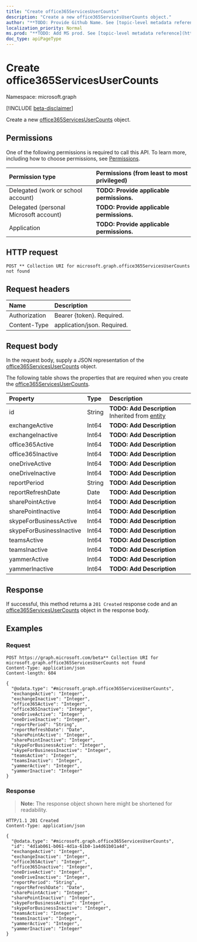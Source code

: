 ```yaml
---
title: "Create office365ServicesUserCounts"
description: "Create a new office365ServicesUserCounts object."
author: "**TODO: Provide Github Name. See [topic-level metadata reference](https://msgo.azurewebsites.net/add/document/guidelines/metadata.html#topic-level-metadata)**"
localization_priority: Normal
ms.prod: "**TODO: Add MS prod. See [topic-level metadata reference](https://msgo.azurewebsites.net/add/document/guidelines/metadata.html#topic-level-metadata)**"
doc_type: apiPageType
---
```


# Create office365ServicesUserCounts
Namespace: microsoft.graph

[!INCLUDE [beta-disclaimer](../../includes/beta-disclaimer.md)]

Create a new [office365ServicesUserCounts](../resources/office365servicesusercounts.md) object.

## Permissions
One of the following permissions is required to call this API. To learn more, including how to choose permissions, see [Permissions](/graph/permissions-reference).

|Permission type|Permissions (from least to most privileged)|
|:---|:---|
|Delegated (work or school account)|**TODO: Provide applicable permissions.**|
|Delegated (personal Microsoft account)|**TODO: Provide applicable permissions.**|
|Application|**TODO: Provide applicable permissions.**|

## HTTP request

<!-- {
  "blockType": "ignored"
}
-->
``` http
POST ** Collection URI for microsoft.graph.office365ServicesUserCounts not found
```

## Request headers
|Name|Description|
|:---|:---|
|Authorization|Bearer {token}. Required.|
|Content-Type|application/json. Required.|

## Request body
In the request body, supply a JSON representation of the [office365ServicesUserCounts](../resources/office365servicesusercounts.md) object.

The following table shows the properties that are required when you create the [office365ServicesUserCounts](../resources/office365servicesusercounts.md).

|Property|Type|Description|
|:---|:---|:---|
|id|String|**TODO: Add Description** Inherited from [entity](../resources/entity.md)|
|exchangeActive|Int64|**TODO: Add Description**|
|exchangeInactive|Int64|**TODO: Add Description**|
|office365Active|Int64|**TODO: Add Description**|
|office365Inactive|Int64|**TODO: Add Description**|
|oneDriveActive|Int64|**TODO: Add Description**|
|oneDriveInactive|Int64|**TODO: Add Description**|
|reportPeriod|String|**TODO: Add Description**|
|reportRefreshDate|Date|**TODO: Add Description**|
|sharePointActive|Int64|**TODO: Add Description**|
|sharePointInactive|Int64|**TODO: Add Description**|
|skypeForBusinessActive|Int64|**TODO: Add Description**|
|skypeForBusinessInactive|Int64|**TODO: Add Description**|
|teamsActive|Int64|**TODO: Add Description**|
|teamsInactive|Int64|**TODO: Add Description**|
|yammerActive|Int64|**TODO: Add Description**|
|yammerInactive|Int64|**TODO: Add Description**|



## Response

If successful, this method returns a `201 Created` response code and an [office365ServicesUserCounts](../resources/office365servicesusercounts.md) object in the response body.

## Examples

### Request
<!-- {
  "blockType": "request",
  "name": "create_office365servicesusercounts_from_"
}
-->
``` http
POST https://graph.microsoft.com/beta** Collection URI for microsoft.graph.office365ServicesUserCounts not found
Content-Type: application/json
Content-length: 604

{
  "@odata.type": "#microsoft.graph.office365ServicesUserCounts",
  "exchangeActive": "Integer",
  "exchangeInactive": "Integer",
  "office365Active": "Integer",
  "office365Inactive": "Integer",
  "oneDriveActive": "Integer",
  "oneDriveInactive": "Integer",
  "reportPeriod": "String",
  "reportRefreshDate": "Date",
  "sharePointActive": "Integer",
  "sharePointInactive": "Integer",
  "skypeForBusinessActive": "Integer",
  "skypeForBusinessInactive": "Integer",
  "teamsActive": "Integer",
  "teamsInactive": "Integer",
  "yammerActive": "Integer",
  "yammerInactive": "Integer"
}
```


### Response
>**Note:** The response object shown here might be shortened for readability.
<!-- {
  "blockType": "response",
  "truncated": true,
  "@odata.type": "microsoft.graph.office365ServicesUserCounts"
}
-->
``` http
HTTP/1.1 201 Created
Content-Type: application/json

{
  "@odata.type": "#microsoft.graph.office365ServicesUserCounts",
  "id": "4d1ab061-b061-4d1a-61b0-1a4d61b01a4d",
  "exchangeActive": "Integer",
  "exchangeInactive": "Integer",
  "office365Active": "Integer",
  "office365Inactive": "Integer",
  "oneDriveActive": "Integer",
  "oneDriveInactive": "Integer",
  "reportPeriod": "String",
  "reportRefreshDate": "Date",
  "sharePointActive": "Integer",
  "sharePointInactive": "Integer",
  "skypeForBusinessActive": "Integer",
  "skypeForBusinessInactive": "Integer",
  "teamsActive": "Integer",
  "teamsInactive": "Integer",
  "yammerActive": "Integer",
  "yammerInactive": "Integer"
}
```

